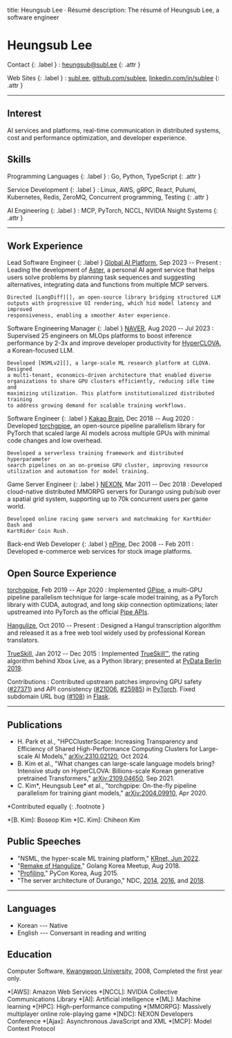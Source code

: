 title: Heungsub Lee · Résumé
description: The résumé of Heungsub Lee, a software engineer

Heungsub Lee
============

Contact {: .label }
: [heungsub@subl.ee](mailto:heungsub@subl.ee)
  {: .attr }

Web Sites {: .label }
: [subl.ee](/),
  [github.com/sublee](https://github.com/sublee),
  [linkedin.com/in/sublee](https://linkedin.com/in/sublee)
  {: .attr }

---

Interest
--------

AI services and platforms, real-time communication in distributed systems,
cost and performance optimization, and developer experience.

Skills
------

Programming Languages {: .label }
: Go, Python, TypeScript
  {: .attr }

Service Development {: .label }
: Linux, AWS, gRPC, React, Pulumi, Kubernetes, Redis, ZeroMQ, Concurrent
  programming, Testing
  {: .attr }

AI Engineering {: .label }
: MCP, PyTorch, NCCL, NVIDIA Nsight Systems
  {: .attr }

---

Work Experience
---------------

Lead Software Engineer {: .label }
[Global AI Platform][gapco], Sep 2023 -- Present
:   Leading the development of [Aster][], a personal AI agent service that helps
    users solve problems by planning task sequences and suggesting alternatives,
    integrating data and functions from multiple MCP servers.

    Directed [LangDiff][], an open-source library bridging structured LLM
    outputs with progressive UI rendering, which hid model latency and improved
    responsiveness, enabling a smoother Aster experience.

[gapco]: https://globalaiplatform.com/
[aster]: https://asterapp.ai/
[langdiff]: https://github.com/globalaiplatform/langdiff

Software Engineering Manager {: .label }
[NAVER][], Aug 2020 -- Jul 2023
:   Supervised 25 engineers on MLOps platforms to boost inference performance by
    2-3x and improve developer productivity for [HyperCLOVA][], a Korean-focused
    LLM.

    Developed [NSMLv2][], a large-scale ML research platform at CLOVA. Designed
    a multi-tenant, economics-driven architecture that enabled diverse
    organizations to share GPU clusters efficiently, reducing idle time and
    maximizing utilization. This platform institutionalized distributed training
    to address growing demand for scalable training workflows.

[naver]: https://navercorp.com/
[hyperclova]: https://clova.ai/hyperclova
[nsmlv2]: https://deview.kr/2023/sessions/550
[clova]: https://clova.ai/

Software Engineer {: .label }
[Kakao Brain][kakaobrain], Dec 2018 -- Aug 2020
:   Developed [torchgpipe][], an open-source pipeline parallelism library for
    PyTorch that scaled large AI models across multiple GPUs with minimal code
    changes and low overhead.

    Developed a serverless training framework and distributed hyperparameter
    search pipelines on an on-premise GPU cluster, improving resource
    utilization and automation for model training.

[kakaobrain]: https://github.com/kakaobrain
[torchgpipe]: https://torchgpipe.readthedocs.io/

Game Server Engineer {: .label }
[NEXON][], Mar 2011 -- Dec 2018
:   Developed cloud-native distributed MMORPG servers for Durango using
    pub/sub over a spatial grid system, supporting up to 70k concurrent users
    per game world.

    Developed online racing game servers and matchmaking for KartRider Dash and
    KartRider Coin Rush.

[nexon]: https://company.nexon.com/en/
[kartrider]: https://kart.nexon.com/

Back-end Web Developer {: .label }
[nPine][iclickart], Dec 2008 -- Feb 2011
:   Developed e-commerce web services for stock image platforms.

[iclickart]: https://iclickart.co.kr/

Open Source Experience
----------------------

[torchgpipe][], Feb 2019 -- Apr 2020
:   Implemented [GPipe][], a multi-GPU pipeline parallelism technique for
    large-scale model training, as a PyTorch library with CUDA, autograd, and
    long skip connection optimizations; later upstreamed into PyTorch as the
    official [Pipe APIs][pytorch-pipe].

[torchgpipe]: https://torchgpipe.readthedocs.io/
[gpipe]: https://arxiv.org/abs/1811.06965
[pytorch-pipe]: https://pytorch.org/docs/2.0/pipeline.html

[Hangulize][], Oct 2010 -- Present
:   Designed a Hangul transcription algorithm and released it as a free web
    tool widely used by professional Korean translators.

[hangulize]: https://hangulize.org/

[TrueSkill][trueskill], Jan 2012 -- Dec 2015
:   Implemented [TrueSkill™][trueskill-tm], the rating algorithm behind Xbox
    Live, as a Python library; presented at [PyData Berlin 2019][pydata2019].

[trueskill]: https://trueskill.org/
[trueskill-tm]: https://www.microsoft.com/en-us/research/project/trueskill-ranking-system/
[pydata2019]: https://docs.google.com/presentation/d/1S5v9D31vpsr22efMSSCO6hmN2SQNCIqKG7JyGzUSzeI/edit?usp=sharing

Contributions
:   Contributed upstream patches improving GPU safety ([#27371][pytorch#27371])
    and API consistency ([#21006][pytorch#21006], [#25985][pytorch#25985]) in
    [PyTorch][]. Fixed subdomain URL bug ([#108][flask#108]) in [Flask][].

[pytorch]:       https://pytorch.org/
[pytorch#27371]: https://github.com/pytorch/pytorch/pull/27371
[pytorch#21006]: https://github.com/pytorch/pytorch/pull/21006
[pytorch#25985]: https://github.com/pytorch/pytorch/pull/25985
[pytorch#18568]: https://github.com/pytorch/pytorch/pull/18568
[flask]:         https://flask.palletsprojects.com/
[flask#108]:     https://github.com/pallets/flask/issues/108

---

Publications
------------

<!-- IEEE style: https://libguides.nps.edu/citation/ieee -->
- H. Park et al., "HPCClusterScape: Increasing Transparency and Efficiency of
  Shared High-Performance Computing Clusters for Large-scale AI Models,"
  [arXiv:2310.02120][arxiv:hpcclusterscape], Oct 2024.
- B. Kim et al., "What changes can large-scale language models bring? Intensive
  study on HyperCLOVA: Billions-scale Korean generative pretrained
  Transformers," [arXiv:2109.04650][arxiv:hyperclova], Sep 2021.
- C. Kim\*, Heungsub Lee\* et al., "torchgpipe: On-the-fly pipeline parallelism
  for training giant models," [arXiv:2004.09910][arxiv:torchgpipe], Apr 2020.

\*Contributed equally
{: .footnote }

*[B. Kim]: Boseop Kim
*[C. Kim]: Chiheon Kim

[arxiv:hpcclusterscape]: https://arxiv.org/abs/2310.02120
[arxiv:hyperclova]: https://arxiv.org/abs/2109.04650
[arxiv:torchgpipe]: https://arxiv.org/abs/2004.09910

Public Speeches
---------------

<!-- Also, IEEE style -->
- "NSML, the hyper-scale ML training platform," [KRnet, Jun 2022][krnet22].
- "[Remake of Hangulize][gokr1808]," Golang Korea Meetup, Aug 2018.
- "[Profiling][pycon15]," PyCon Korea, Aug 2015.
- "The server architecture of Durango," NDC, [2014][ndc14], [2016][ndc16], and
  [2018][ndc18].

[krnet22]: https://www.kca.kr/boardView.do?boardId=NOTICE&seq=4600077

[gokr1808]: https://subl.ee/~gokr1808
[pycon15]:  https://subl.ee/~pycon15

[ndc18]: https://subl.ee/~ndc18
[ndc16]: https://subl.ee/~ndc16
[ndc14]: https://subl.ee/~ndc14

---

Languages
---------

- Korean --- Native
- English --- Conversant in reading and writing

Education
---------

Computer Software, [Kwangwoon University][kw], 2008, Completed the first year
only.

[kw]: https://www.kw.ac.kr/

<!-- abbrs -->
*[AWS]:    Amazon Web Services
*[NCCL]:   NVIDIA Collective Communications Library
*[AI]:     Artificial intelligence
*[ML]:     Machine learning
*[HPC]:    High-performance computing
*[MMORPG]: Massively multiplayer online role-playing game
*[NDC]:    NEXON Developers Conference
*[Ajax]:   Asynchronous JavaScript and XML
*[MCP]:    Model Context Protocol
